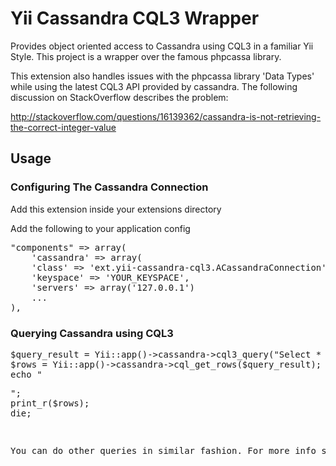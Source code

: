 <h1>Yii Cassandra CQL3 Wrapper</h1>

Provides object oriented access to Cassandra using CQL3 in a familiar Yii Style. This project is a wrapper over the famous phpcassa library.

This extension also handles issues with the phpcassa library 'Data Types' while using the latest CQL3 API provided by cassandra. The following discussion on StackOverflow describes the problem:

http://stackoverflow.com/questions/16139362/cassandra-is-not-retrieving-the-correct-integer-value

<h2>Usage</h2>

<h3>Configuring The Cassandra Connection</h3>
<p>Add this extension inside your extensions directory</p>
<p>Add the following to your application config</p>
<pre>
"components" => array(
	'cassandra' => array(
    'class' => 'ext.yii-cassandra-cql3.ACassandraConnection',
    'keyspace' => 'YOUR_KEYSPACE',
    'servers' => array('127.0.0.1')
	...
),
</pre>

<h3>Querying Cassandra using CQL3</h3>
<pre>
$query_result = Yii::app()->cassandra->cql3_query("Select * from users");
$rows = Yii::app()->cassandra->cql_get_rows($query_result);
echo "<pre>";
print_r($rows);
die;
</pre>
<p>You can do other queries in similar fashion. For more info see the <a href="http://www.datastax.com/docs/1.2/cql_cli/querying_cql">cql3 reference</a></p>
